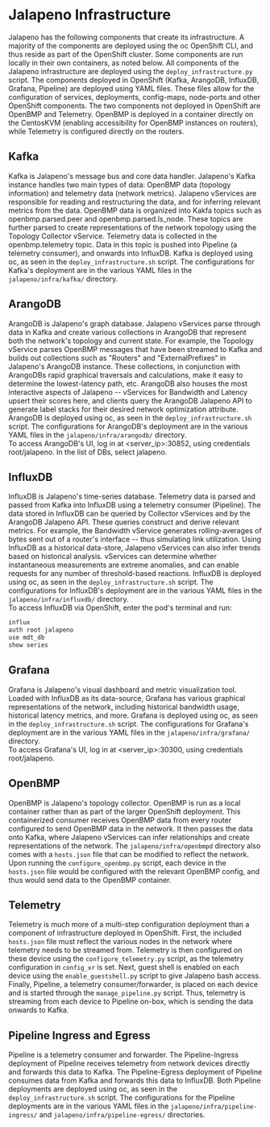 # Jalapeno Infrastructure
Jalapeno has the following components that create its infrastructure. A majority of the components are deployed using the oc OpenShift CLI, and thus reside as part of the OpenShift cluster. Some components are run locally in their own containers, as noted below. All components of the Jalapeno infrastructure are deployed using the `deploy_infrastructure.py` script. 
The components deployed in OpenShift (Kafka, ArangoDB, InfluxDB, Grafana, Pipeline) are deployed using YAML files. These files allow for the configuration of services, deployments, config-maps, node-ports and other OpenShift components.
The two components not deployed in OpenShift are OpenBMP and Telemetry.
OpenBMP is deployed in a container directly on the CentosKVM (enabling accessibility for OpenBMP instances on routers), while Telemetry is configured directly on the routers.

## Kafka
Kafka is Jalapeno's message bus and core data handler. Jalapeno's Kafka instance handles two main types of data: OpenBMP data (topology information) and telemetry data (network metrics). Jalapeno vServices are responsible for reading and restructuring the data, and for inferring relevant metrics from the data.
OpenBMP data is organized into Kakfa topics such as openbmp.parsed.peer and openbmp.parsed.ls_node. These topics are further parsed to create representations of the network topology using the Topology Collector vService.
Telemetry data is collected in the openbmp.telemetry topic. Data in this topic is pushed into Pipeline (a telemetry consumer), and onwards into InfluxDB.
Kafka is deployed using oc, as seen in the `deploy_infrastructure.sh` script. The configurations for Kafka's deployment are in the various YAML files in the `jalapeno/infra/kafka/` directory.

## ArangoDB
ArangoDB is Jalapeno's graph database. Jalapeno vServices parse through data in Kafka and create various collections in ArangoDB that represent both the network's topology and current state. For example, the Topology vService parses OpenBMP messages that have been streamed to Kafka and builds out collections such as "Routers" and "ExternalPrefixes" in Jalapeno's ArangoDB instance. These collections, in conjunction with ArangoDBs rapid graphical traversals and calculations, make it easy to determine the lowest-latency path, etc. 
ArangoDB also houses the most interactive aspects of Jalapeno -- vServices for Bandwidth and Latency upsert their scores here, and clients query the ArangoDB Jalapeno API to generate label stacks for their desired network optimization attribute.
ArangoDB is deployed using oc, as seen in the `deploy_infrastructure.sh` script. The configurations for ArangoDB's deployment are in the various YAML files in the `jalapeno/infra/arangodb/` directory.  
To access ArangoDB's UI, log in at <server_ip>:30852, using credentials root/jalapeno. In the list of DBs, select jalapeno.

## InfluxDB
InfluxDB is Jalapeno's time-series database. Telemetry data is parsed and passed from Kafka into InfluxDB using a telemetry consumer (Pipeline). 
The data stored in InfluxDB can be queried by Collector vServices and by the ArangoDB Jalapeno API. These queries construct and derive relevant metrics. For example, the Bandwidth vService generates rolling-averages of bytes sent out of a router's interface -- thus simulating link utilization.
Using InfluxDB as a historical data-store, Jalapeno vServices can also infer trends based on historical analysis. vServices can determine whether instantaneous measurements are extreme anomalies, and can enable requests for any number of threshold-based reactions. 
InfluxDB is deployed using oc, as seen in the `deploy_infrastructure.sh` script. The configurations for InfluxDB's deployment are in the various YAML files in the `jalapeno/infra/influxdb/` directory.  
To access InfluxDB via OpenShift, enter the pod's terminal and run:
```bash
influx
auth root jalapeno
use mdt_db
show series
```

## Grafana
Grafana is Jalapeno's visual dashboard and metric visualization tool. Loaded with InfluxDB as its data-source, Grafana has various graphical representations of the network, including historical bandwidth usage, historical latency metrics, and more. 
Grafana is deployed using oc, as seen in the `deploy_infrastructure.sh` script. The configurations for Grafana's deployment are in the various YAML files in the `jalapeno/infra/grafana/` directory.  
To access Grafana's UI, log in at <server_ip>:30300, using credentials root/jalapeno.

## OpenBMP
OpenBMP is Jalapeno's topology collector. OpenBMP is run as a local container rather than as part of the larger OpenShift deployment. This containerized consumer receives OpenBMP data from every router configured to send OpenBMP data in the network. It then passes the data onto Kafka, where Jalapeno vServices can infer relationships and create representations of the network. The `jalapeno/infra/openbmpd` directory also comes with a `hosts.json` file that can be modified to reflect the network. Upon running the `configure_openbmp.py` script, each device in the `hosts.json` file would be configured with the relevant OpenBMP config, and thus would send data to the OpenBMP container. 

## Telemetry
Telemetry is much more of a multi-step configuration deployment than a component of infrastructure deployed in OpenShift. First, the included `hosts.json` file must reflect the various nodes in the network where telemetry needs to be streamed from. Telemetry is then configured on these device using the `configure_telemetry.py` script, as the telemetry configuration in `config_xr` is set. Next, guest shell is enabled on each device using the `enable_guestshell.py` script to give Jalapeno bash access. Finally, Pipeline, a telemetry consumer/forwarder, is placed on each device and is started through the `manage_pipeline.py` script. 
Thus, telemetry is streaming from each device to Pipeline on-box, which is sending the data onwards to Kafka. 

## Pipeline Ingress and Egress
Pipeline is a telemetry consumer and forwarder. The Pipeline-Ingress deployment of Pipeline receives telemetry from network devices directly and forwards this data to Kafka. The Pipeline-Egress deployment of Pipeline consumes data from Kafka and forwards this data to InfluxDB.
Both Pipeline deployments are deployed using oc, as seen in the `deploy_infrastructure.sh` script. The configurations for the Pipeline deployments are in the various YAML files in the `jalapeno/infra/pipeline-ingress/` and `jalapeno/infra/pipeline-egress/` directories.
